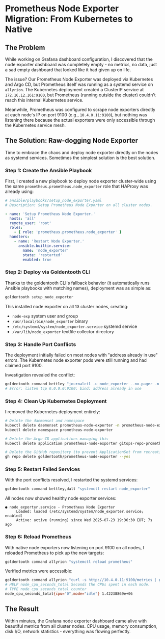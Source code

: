 # Prometheus Node Exporter Migration: From Kubernetes to Native

## The Problem

While working on Grafana dashboard configuration, I discovered that the node exporter dashboard was completely empty - no metrics, no data, just a sad empty dashboard that looked like it had given up on life.

The issue? Our Prometheus Node Exporter was deployed via Kubernetes and Argo CD, but Prometheus itself was running as a systemd service on `allyrion`. The Kubernetes deployment created a ClusterIP service at `172.16.12.161:9100`, but Prometheus (running outside the cluster) couldn't reach this internal Kubernetes service.

Meanwhile, Prometheus was configured to scrape node exporters directly at each node's IP on port 9100 (e.g., `10.4.0.11:9100`), but nothing was listening there because the actual exporters were only accessible through the Kubernetes service mesh.

## The Solution: Raw-dogging Node Exporter

Time to embrace the chaos and deploy node exporter directly on the nodes as systemd services. Sometimes the simplest solution is the best solution.

### Step 1: Create the Ansible Playbook

First, I created a new playbook to deploy node exporter cluster-wide using the same `prometheus.prometheus.node_exporter` role that HAProxy was already using:

```yaml
# ansible/playbooks/setup_node_exporter.yaml
# Description: Setup Prometheus Node Exporter on all cluster nodes.

- name: 'Setup Prometheus Node Exporter.'
  hosts: 'all'
  remote_user: 'root'
  roles:
    - { role: 'prometheus.prometheus.node_exporter' }
  handlers:
    - name: 'Restart Node Exporter.'
      ansible.builtin.service:
        name: 'node_exporter'
        state: 'restarted'
        enabled: true
```

### Step 2: Deploy via Goldentooth CLI

Thanks to the goldentooth CLI's fallback behavior (it automatically runs Ansible playbooks with matching names), deployment was as simple as:

```bash
goldentooth setup_node_exporter
```

This installed node exporter on all 13 cluster nodes, creating:
- `node-exp` system user and group
- `/usr/local/bin/node_exporter` binary
- `/etc/systemd/system/node_exporter.service` systemd service
- `/var/lib/node_exporter` textfile collector directory

### Step 3: Handle Port Conflicts

The deployment initially failed on most nodes with "address already in use" errors. The Kubernetes node exporter pods were still running and had claimed port 9100.

Investigation revealed the conflict:
```bash
goldentooth command bettley "journalctl -u node_exporter --no-pager -n 10"
# Error: listen tcp 0.0.0.0:9100: bind: address already in use
```

### Step 4: Clean Up Kubernetes Deployment

I removed the Kubernetes deployment entirely:

```bash
# Delete the daemonset and namespace
kubectl delete daemonset prometheus-node-exporter -n prometheus-node-exporter
kubectl delete namespace prometheus-node-exporter

# Delete the Argo CD applications managing this
kubectl delete application prometheus-node-exporter gitops-repo-prometheus-node-exporter -n argocd

# Delete the GitHub repository (to prevent ApplicationSet from recreating it)
gh repo delete goldentooth/prometheus-node-exporter --yes
```

### Step 5: Restart Failed Services

With the port conflicts resolved, I restarted the systemd services:

```bash
goldentooth command bettley,dalt "systemctl restart node_exporter"
```

All nodes now showed healthy node exporter services:
```
● node_exporter.service - Prometheus Node Exporter
     Loaded: loaded (/etc/systemd/system/node_exporter.service; enabled)
     Active: active (running) since Wed 2025-07-23 19:36:30 EDT; 7s ago
```

### Step 6: Reload Prometheus

With native node exporters now listening on port 9100 on all nodes, I reloaded Prometheus to pick up the new targets:

```bash
goldentooth command allyrion "systemctl reload prometheus"
```

Verified metrics were accessible:
```bash
goldentooth command allyrion "curl -s http://10.4.0.11:9100/metrics | grep node_cpu_seconds_total | head -3"
# HELP node_cpu_seconds_total Seconds the CPUs spent in each mode.
# TYPE node_cpu_seconds_total counter
node_cpu_seconds_total{cpu="0",mode="idle"} 1.42238869e+06
```

## The Result

Within minutes, the Grafana node exporter dashboard came alive with beautiful metrics from all cluster nodes. CPU usage, memory consumption, disk I/O, network statistics - everything was flowing perfectly.
